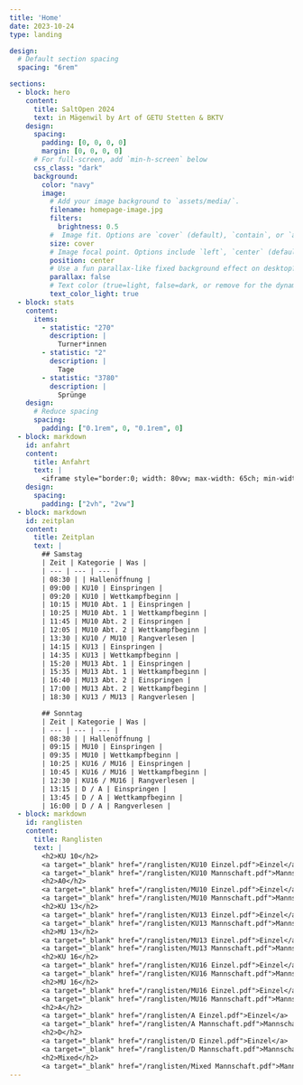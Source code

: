 ```yaml
---
title: 'Home'
date: 2023-10-24
type: landing

design:
  # Default section spacing
  spacing: "6rem"

sections:
  - block: hero
    content:
      title: SaltOpen 2024
      text: in Mägenwil by Art of GETU Stetten & BKTV
    design:
      spacing:
        padding: [0, 0, 0, 0]
        margin: [0, 0, 0, 0]
      # For full-screen, add `min-h-screen` below
      css_class: "dark"
      background:
        color: "navy"
        image:
          # Add your image background to `assets/media/`.
          filename: homepage-image.jpg
          filters:
            brightness: 0.5
          #  Image fit. Options are `cover` (default), `contain`, or `actual` size.
          size: cover
          # Image focal point. Options include `left`, `center` (default), or `right`.
          position: center
          # Use a fun parallax-like fixed background effect on desktop? true/false
          parallax: false
          # Text color (true=light, false=dark, or remove for the dynamic theme color).
          text_color_light: true
  - block: stats
    content:
      items:
        - statistic: "270"
          description: |
            Turner*innen
        - statistic: "2"
          description: |
            Tage
        - statistic: "3780"
          description: |
            Sprünge
    design:
      # Reduce spacing
      spacing:
        padding: ["0.1rem", 0, "0.1rem", 0]
  - block: markdown
    id: anfahrt
    content:
      title: Anfahrt
      text: |
        <iframe style="border:0; width: 80vw; max-width: 65ch; min-width: 20vw; height: 50vh" loading="lazy" frameborder="0" allowfullscreen src="https://www.google.com/maps/embed/v1/place?q=Doppelturnhalle+Oberfeld&key=AIzaSyC4vUMEDH0hY2gPC5FFIzmHb0p6F7_ZVh4"></iframe>
    design:
      spacing:
        padding: ["2vh", "2vw"]
  - block: markdown
    id: zeitplan
    content:
      title: Zeitplan
      text: |
        ## Samstag
        | Zeit | Kategorie | Was |
        | --- | --- | --- |
        | 08:30 | | Hallenöffnung |
        | 09:00 | KU10 | Einspringen |
        | 09:20 | KU10 | Wettkampfbeginn |
        | 10:15 | MU10 Abt. 1 | Einspringen |
        | 10:25 | MU10 Abt. 1 | Wettkampfbeginn |
        | 11:45 | MU10 Abt. 2 | Einspringen |
        | 12:05 | MU10 Abt. 2 | Wettkampfbeginn |
        | 13:30 | KU10 / MU10 | Rangverlesen |
        | 14:15 | KU13 | Einspringen |
        | 14:35 | KU13 | Wettkampfbeginn |
        | 15:20 | MU13 Abt. 1 | Einspringen |
        | 15:35 | MU13 Abt. 1 | Wettkampfbeginn |
        | 16:40 | MU13 Abt. 2 | Einspringen |
        | 17:00 | MU13 Abt. 2 | Wettkampfbeginn |
        | 18:30 | KU13 / MU13 | Rangverlesen |

        ## Sonntag
        | Zeit | Kategorie | Was |
        | --- | --- | --- |
        | 08:30 | | Hallenöffnung |
        | 09:15 | MU10 | Einspringen |
        | 09:35 | MU10 | Wettkampfbeginn |
        | 10:25 | KU16 / MU16 | Einspringen |
        | 10:45 | KU16 / MU16 | Wettkampfbeginn |
        | 12:30 | KU16 / MU16 | Rangverlesen |
        | 13:15 | D / A | Einspringen |
        | 13:45 | D / A | Wettkampfbeginn |
        | 16:00 | D / A | Rangverlesen |
  - block: markdown
    id: ranglisten
    content:
      title: Ranglisten
      text: |
        <h2>KU 10</h2>
        <a target="_blank" href="/ranglisten/KU10 Einzel.pdf">Einzel</a>
        <a target="_blank" href="/ranglisten/KU10 Mannschaft.pdf">Mannschaft</a>
        <h2>A0</h2>
        <a target="_blank" href="/ranglisten/MU10 Einzel.pdf">Einzel</a>
        <a target="_blank" href="/ranglisten/MU10 Mannschaft.pdf">Mannschaft</a>
        <h2>KU 13</h2>
        <a target="_blank" href="/ranglisten/KU13 Einzel.pdf">Einzel</a>
        <a target="_blank" href="/ranglisten/KU13 Mannschaft.pdf">Mannschaft</a>
        <h2>MU 13</h2>
        <a target="_blank" href="/ranglisten/MU13 Einzel.pdf">Einzel</a>
        <a target="_blank" href="/ranglisten/MU13 Mannschaft.pdf">Mannschaft</a>
        <h2>KU 16</h2>
        <a target="_blank" href="/ranglisten/KU16 Einzel.pdf">Einzel</a>
        <a target="_blank" href="/ranglisten/KU16 Mannschaft.pdf">Mannschaft</a>
        <h2>MU 16</h2>
        <a target="_blank" href="/ranglisten/MU16 Einzel.pdf">Einzel</a>
        <a target="_blank" href="/ranglisten/MU16 Mannschaft.pdf">Mannschaft</a>
        <h2>A</h2>
        <a target="_blank" href="/ranglisten/A Einzel.pdf">Einzel</a>
        <a target="_blank" href="/ranglisten/A Mannschaft.pdf">Mannschaft</a>
        <h2>D</h2>
        <a target="_blank" href="/ranglisten/D Einzel.pdf">Einzel</a>
        <a target="_blank" href="/ranglisten/D Mannschaft.pdf">Mannschaft</a>
        <h2>Mixed</h2>
        <a target="_blank" href="/ranglisten/Mixed Mannschaft.pdf">Mannschaft</a>
---
```


